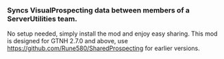 ### Syncs VisualProspecting data between members of a ServerUtilities team.

No setup needed, simply install the mod and enjoy easy sharing.
This mod is designed for GTNH 2.7.0 and above, use https://github.com/Rune580/SharedProspecting for earlier versions.
